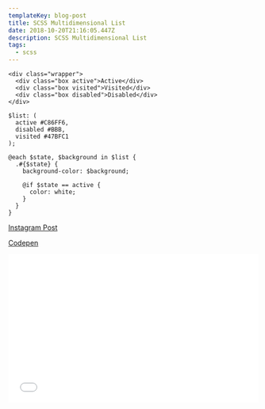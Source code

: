 ```yaml
---
templateKey: blog-post
title: SCSS Multidimensional List
date: 2018-10-20T21:16:05.447Z
description: SCSS Multidimensional List
tags:
  - scss
---
```

```
<div class="wrapper">
  <div class="box active">Active</div>
  <div class="box visited">Visited</div>
  <div class="box disabled">Disabled</div>
</div>
```

```
$list: (
  active #C86FF6, 
  disabled #BBB, 
  visited #47BFC1
);

@each $state, $background in $list {
  .#{$state} {
    background-color: $background;
    
    @if $state == active {
      color: white;
    }
  }
}
```

[Instagram Post](https://www.instagram.com/p/BpKt4afh35k/)

[Codepen](https://codepen.io/sashatran/pen/JmZvxa)

<iframe height='300' scrolling='no' title='SCSS Multidimensional List' src='//codepen.io/sashatran/embed/JmZvxa/?height=300&theme-id=28022&default-tab=css,result' frameborder='no' allowtransparency='true' allowfullscreen='true' style='width: 100%;'>See the Pen <a href='https://codepen.io/sashatran/pen/JmZvxa/'>SCSS Multidimensional List</a> by Sasha  (<a href='https://codepen.io/sashatran'>@sashatran</a>) on <a href='https://codepen.io'>CodePen</a>.
</iframe>
